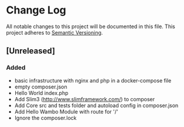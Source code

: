 # Change Log
All notable changes to this project will be documented in this file.
This project adheres to [Semantic Versioning](http://semver.org/).

## [Unreleased]
### Added
- basic infrastructure with nginx and php in a docker-compose file
- empty composer.json
- Hello World index.php
- Add Slim3 (http://www.slimframework.com/) to composer
- Add Core src and tests folder and autoload config in composer.json
- Add Hello Wambo Module with route for '/'
- Ignore the composer.lock
